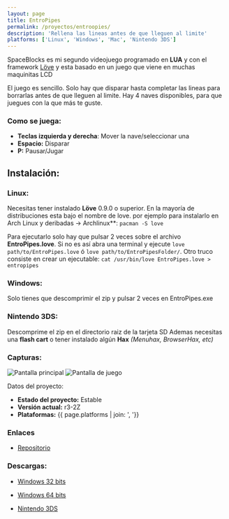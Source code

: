 ```yaml
---
layout: page
title: EntroPipes
permalink: /proyectos/entroopies/
description: 'Rellena las lineas antes de que lleguen al limite'
platforms: ['Linux', 'Windows', 'Mac', 'Nintendo 3DS']
---
```


SpaceBlocks es mi segundo videojuego programado en **LUA** y con el framework [Löve](http://love2d.org) y esta basado en un juego que viene en muchas maquinitas LCD

El juego es sencillo. Solo hay que disparar hasta completar las lineas para borrarlas antes de que lleguen al limite. Hay 4 naves disponibles, para que juegues con la que más te guste.

### Como se juega:

* **Teclas izquierda y derecha**: Mover la nave/seleccionar una
* **Espacio:** Disparar
* **P:** Pausar/Jugar

## Instalación:

### Linux:
Necesitas tener instalado **Löve** 0.9.0 o superior. En la mayoría de distribuciones esta bajo el nombre de love. por ejemplo para instalarlo en Arch Linux y deribadas -> Archlinux**: `pacman -S love`

Para ejecutarlo solo hay que pulsar 2 veces sobre el archivo **EntroPipes.love**. Si no es así abra una terminal y ejecute `love path/to/EntroPipes.love` ó `love path/to/EntroPipesFolder/`.
Otro truco consiste en crear un ejecutable:
`cat /usr/bin/love EntroPipes.love > entropipes`

### Windows:
Solo tienes que descomprimir el zip y pulsar 2 veces en EntroPipes.exe

### Nintendo 3DS:
Descomprime el zip en el directorio raiz de la tarjeta SD
Ademas necesitas una **flash cart** o tener instalado algún **Hax** *(Menuhax, BrowserHax, etc)*

### Capturas:
![Pantalla principal](https://github.com/son-link/EntroPipes/raw/master/img/main_screen.png)
![Pantalla de juego](https://github.com/son-link/EntroPipes/raw/master/ingame_screen.png)

Datos del proyecto:

* **Estado del proyecto:** Estable
* **Versión actual:** r3-2Z
* **Plataformas:** {{ page.platforms | join: ', '}}

### Enlaces

* [Repositorio](https://github.com/son-link/EntroPipes)

### Descargas:
* [Windows 32 bits](https://dl.dropboxusercontent.com/u/58286032/juegos/EntroPipes/EntroPipes-win32.zip)

* [Windows 64 bits](https://dl.dropboxusercontent.com/u/58286032/juegos/EntroPipes/EntroPipes-win64.zip)

* [Nintendo 3DS](https://dl.dropboxusercontent.com/u/58286032/juegos/EntroPipes/EntroPipes-3ds.zip)
